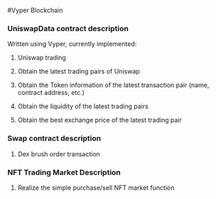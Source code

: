 #Vyper Blockchain
### UniswapData contract description
Written using Vyper, currently implemented:

1. Uniswap trading

2. Obtain the latest trading pairs of Uniswap

3. Obtain the Token information of the latest transaction pair (name, contract address, etc.)

4. Obtain the liquidity of the latest trading pairs

5. Obtain the best exchange price of the latest trading pair

### Swap contract description
1. Dex brush order transaction

### NFT Trading Market Description
1. Realize the simple purchase/sell NFT market function
